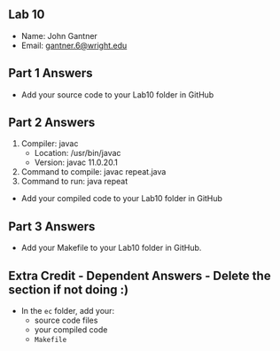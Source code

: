 ## Lab 10

- Name: John Gantner
- Email: gantner.6@wright.edu

## Part 1 Answers

- Add your source code to your Lab10 folder in GitHub

## Part 2 Answers

1. Compiler: javac
   - Location: /usr/bin/javac
   - Version: javac 11.0.20.1
2. Command to compile: javac repeat.java
3. Command to run: java repeat

- Add your compiled code to your Lab10 folder in GitHub

## Part 3 Answers

- Add your Makefile to your Lab10 folder in GitHub. 

## Extra Credit - Dependent Answers - Delete the section if not doing :)

- In the `ec` folder, add your:
  - source code files
  - your compiled code
  - `Makefile`
